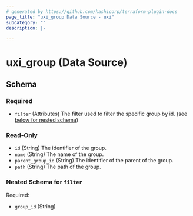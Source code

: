 ```yaml
---
# generated by https://github.com/hashicorp/terraform-plugin-docs
page_title: "uxi_group Data Source - uxi"
subcategory: ""
description: |-
  
---
```


# uxi_group (Data Source)





<!-- schema generated by tfplugindocs -->
## Schema

### Required

- `filter` (Attributes) The filter used to filter the specific group by id. (see [below for nested schema](#nestedatt--filter))

### Read-Only

- `id` (String) The identifier of the group.
- `name` (String) The name of the group.
- `parent_group_id` (String) The identifier of the parent of the group.
- `path` (String) The path of the group.

<a id="nestedatt--filter"></a>
### Nested Schema for `filter`

Required:

- `group_id` (String)
